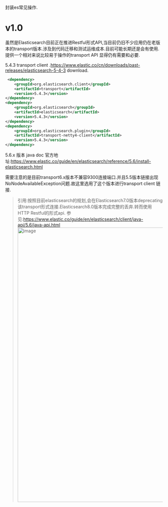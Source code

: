 封装es常见操作.
# v1.0
虽然是Elasticsearch目前正在推进Restful形式API,当目前仍旧不少应用仍在老版本的transport版本.涉及到代码迁移和测试运维成本.目前可能长期还是会有使用.
提供一个相对来说比较易于操作的transport API 显得仍有需要和必要.

5.4.3 transport client .https://www.elastic.co/cn/downloads/past-releases/elasticsearch-5-4-3 download.

```xml
 <dependency>
    <groupId>org.elasticsearch.client</groupId>
    <artifactId>transport</artifactId>
    <version>5.4.3</version>
</dependency>
<dependency>
    <groupId>org.elasticsearch</groupId>
    <artifactId>elasticsearch</artifactId>
    <version>5.4.3</version>
</dependency>
<dependency>
    <groupId>org.elasticsearch.plugin</groupId>
    <artifactId>transport-netty4-client</artifactId>
    <version>5.4.3</version>
</dependency>

```

5.6.x 版本 java doc 官方地址:https://www.elastic.co/guide/en/elasticsearch/reference/5.6/install-elasticsearch.html

需要注意的是目前transport6.x版本不兼容9300连接端口.并且5.5版本链接出现NoNodeAvailableException问题.故这里选用了这个版本进行transport client 链接.

>引用:按照目前elasticsearch的规划,会在Elasticsearch7.0版本deprecating该transport形式连接.Elasticsearch8.0版本完成完整的丢弃.转而使用HTTP Restful的形式api.
>参见:https://www.elastic.co/guide/en/elasticsearch/client/java-api/5.6/java-api.html
><img width="876" alt="image" src="https://github.com/Baixiu-code/elasticsearch-util-starter/assets/12585680/47894a8a-07d7-457b-b21b-a979e40283f3">
